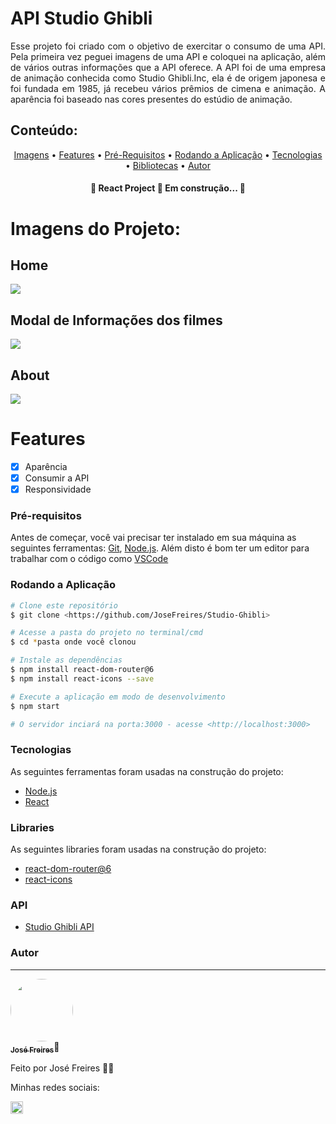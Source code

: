 # API Studio Ghibli

<p align="justify">
Esse projeto foi criado com o objetivo de exercitar o consumo de uma API. Pela primeira vez peguei imagens de uma API
e coloquei na aplicação, além de vários outras informações que a API oferece. A API foi de uma empresa de animação conhecida como 
Studio Ghibli.Inc, ela é de origem japonesa e foi fundada em 1985, já recebeu vários prêmios de cimena e animação.
A aparência foi baseado nas cores presentes do estúdio de animação.
</p>


## Conteúdo:

<p align="center">
 <a href="#imagens-do-projeto">Imagens</a> •
 <a href="#features">Features</a> •
 <a href="#pré-requisitos">Pré-Requisitos</a> •
 <a href="#rodando-a-aplicação">Rodando a Aplicação</a> •
 <a href="#tecnologias">Tecnologias</a> • 
 <a href="#libraries">Bibliotecas</a> • 
 <a href="#autor">Autor</a>
</p>

<h4 align="center"> 
	🚧  React Project 🚀 Em construção...  🚧
</h4>

# Imagens do Projeto:
## Home
<img src="https://user-images.githubusercontent.com/88195769/199580814-74ca8ee4-022f-4a6e-82eb-e160d1b5fbb8.png" />

## Modal de Informações dos filmes

<img src="https://user-images.githubusercontent.com/88195769/199580631-5236aa6f-88f2-4c64-9df5-57a08bc10044.png" />

## About
<img src="https://user-images.githubusercontent.com/88195769/199580947-4fe8905a-1694-4465-bd37-ad0756e7eb12.png" />

# Features

- [x] Aparência
- [x] Consumir a API
- [x] Responsividade

### Pré-requisitos

Antes de começar, você vai precisar ter instalado em sua máquina as seguintes ferramentas:
[Git](https://git-scm.com), [Node.js](https://nodejs.org/en/). 
Além disto é bom ter um editor para trabalhar com o código como [VSCode](https://code.visualstudio.com/)

### Rodando a Aplicação

```bash
# Clone este repositório
$ git clone <https://github.com/JoseFreires/Studio-Ghibli>

# Acesse a pasta do projeto no terminal/cmd
$ cd *pasta onde você clonou

# Instale as dependências
$ npm install react-dom-router@6
$ npm install react-icons --save

# Execute a aplicação em modo de desenvolvimento
$ npm start

# O servidor inciará na porta:3000 - acesse <http://localhost:3000>
```

### Tecnologias

As seguintes ferramentas foram usadas na construção do projeto:

- [Node.js](https://nodejs.org/en/)
- [React](https://pt-br.reactjs.org/)

### Libraries

As seguintes libraries foram usadas na construção do projeto:

- [react-dom-router@6](https://reactrouter.com/docs/en/v6/getting-started/overview)
- [react-icons](https://react-icons.github.io/react-icons)

### API

- [Studio Ghibli API](https://ghibliapi.herokuapp.com)

### Autor
---

<a href="https://github.com/JoseFreires">
 <img style="border-radius: 50%;" src="https://avatars.githubusercontent.com/u/88195769?v=4" width="100px;" alt=""/>
 <br />
 <sub><b>José Freires</b></sub></a>🦊
</a>


Feito por José Freires 🦊🦊 

Minhas redes sociais:

<a href="www.linkedin.com/in/josefreires" type="/blank">
	<img style="width: 20px;
	cursor: pointer;" src="https://user-images.githubusercontent.com/88195769/199581576-ed1a2c13-a180-4d85-a87e-8b4035fe874b.png" />
</a>
